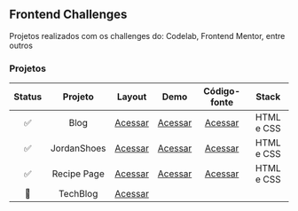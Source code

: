 ## Frontend Challenges
Projetos realizados com os challenges do: Codelab, Frontend Mentor, entre outros

### Projetos 
| Status | Projeto | Layout | Demo | Código-fonte| Stack |
| :---: | :---:   | :---:  | :---:  | :---:      | :---:     |
| ✅ | Blog | [Acessar](https://www.figma.com/design/Yb9IBH56g7T1hdIyZ3BMNO/Desafios---CodeLab?node-id=0-1&t=5DiWvxtx2rwGrNnp-0) | [Acessar](https://maahbatistaa.github.io/frontend-challenges/blog/)   | [Acessar](./blog/) | HTML e CSS |
| ✅ | JordanShoes | [Acessar](https://www.figma.com/design/Yb9IBH56g7T1hdIyZ3BMNO/Desafios---CodeLab?node-id=1883-2&t=5DiWvxtx2rwGrNnp-0) | [Acessar](https://maahbatistaa.github.io/frontend-challenges/jordan-shoes/)   | [Acessar](./jordan-shoes/) | HTML e CSS |
| ✅  | Recipe Page | [Acessar](https://www.frontendmentor.io/challenges/recipe-page-KiTsR8QQKm) |  [Acessar](https://maahbatistaa.github.io/frontend-challenges/recipe-page/) | [Acessar](./recipe-page/) | HTML e CSS |
| 🚧 | TechBlog | [Acessar](https://www.figma.com/design/Yb9IBH56g7T1hdIyZ3BMNO/Desafios---CodeLab?node-id=3725-2&t=5DiWvxtx2rwGrNnp-0) |